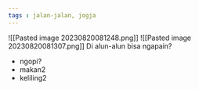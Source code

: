 ```yaml
---
tags : jalan-jalan, jogja
---
```

![[Pasted image 20230820081248.png]]
![[Pasted image 20230820081307.png]]
Di alun-alun bisa ngapain?
- ngopi?
- makan2
- keliling2